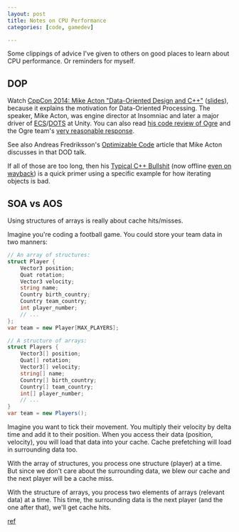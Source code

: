 ```yaml
---
layout: post
title: Notes on CPU Performance
categories: [code, gamedev]

---
```


Some clippings of advice I've given to others on good places to learn about CPU
performance. Or reminders for myself.


## DOP

Watch [CppCon 2014: Mike Acton "Data-Oriented Design and C++"](https://www.youtube.com/watch?v=rX0ItVEVjHc) ([slides](https://neil3d.github.io/assets/img/ecs/DOD-Cpp.pdf)), because it explains the motivation for Data-Oriented Processing. The speaker, Mike Acton, was engine director at Insomniac and later a major driver of [ECS](https://en.wikipedia.org/wiki/Entity_component_system)/[DOTS](https://unity.com/dots) at Unity. You can also read [his code review of Ogre](https://www.bounceapp.com/116294) and the Ogre team's [very reasonable response](http://www.yosoygames.com.ar/wp/2013/11/on-mike-actons-review-of-ogrenode-cpp/).

See also Andreas Fredriksson's [Optimizable Code](https://deplinenoise.wordpress.com/2013/12/28/optimizable-code/) article that Mike Acton discusses in that DOD talk.

If all of those are too long, then his [Typical C++ Bullshit](https://macton.smugmug.com/Other/2008-07-15-by-Eye-Fi/n-xmKDH/i-BrHWXdJ) (now offline [even on wayback](http://web.archive.org/web/20130919114604/http://macton.smugmug.com/gallery/8936708_T6zQX#!p=4&n=15)) is a quick primer using a specific example for how iterating objects is bad.

## SOA vs AOS

Using structures of arrays is really about cache hits/misses.

Imagine you're coding a football game. You could store your team data in two manners:

```cs
// An array of structures:
struct Player {
    Vector3 position;
    Quat rotation;
    Vector3 velocity;
    string name;
    Country birth_country;
    Country team_country;
    int player_number;
    // ...
};
var team = new Player[MAX_PLAYERS];

// A structure of arrays:
struct Players {
    Vector3[] position;
    Quat[] rotation;
    Vector3[] velocity;
    string[] name;
    Country[] birth_country;
    Country[] team_country;
    int[] player_number;
    // ...
}
var team = new Players();
```

Imagine you want to tick their movement. You multiply their velocity by delta time and add it to their position. When you access their data (position, velocity), you will load that data into your cache. Cache prefetching will load in surrounding data too.

With the array of structures, you process one structure (player) at a time. But since we don't care about the surrounding data, we blew our cache and the next player will be a cache miss.

With the structure of arrays, you process two elements of arrays (relevant data) at a time. This time, the surrounding data is the next player (and the one after that), we'll get cache hits.

[ref](https://www.reddit.com/r/gamedev/comments/87ikb9/ecs_newb_seeking_clarity/dwdhpxa/)
